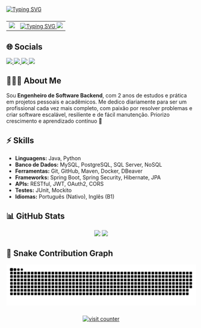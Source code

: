 <!-- <img width=100% src="https://user-images.githubusercontent.com/125428490/230164350-a03900f3-8ac3-4e09-9268-c069ad9b72c5.png"/> -->

[![Typing SVG](https://readme-typing-svg.herokuapp.com/?color=f70000&size=35&center=true&vCenter=true&width=1000&lines=Hello...+My+name+is+Jonata+Freitas!;I'm+Brazilian;Be+Welcome!+:%29)](https://git.io/typing-svg)

###
<div align="center">
  <table>
    <tr>
      <td>
        <img src="https://github.com/Anmol-Baranwal/Cool-GIFs-For-GitHub/assets/74038190/f606466f-4cc9-4cb1-8ad6-80a7eeea9e7e" width="400">
      </td>
      <td>
        <div align="center">
                              <a href="https://git.io/typing-svg">
  <img src="https://readme-typing-svg.herokuapp.com?font=Fira+Code&size=40&pause=100&color=F70000&center=true&vCenter=true&width=1000&lines=My+Techs" alt="Typing SVG" />
</a>
         <img src="https://skillicons.dev/icons?i=java,spring,py,js,html,css,mysql,postgres,mongodb,docker,git,github,maven" height="40" />
        </div>
      </td>
    </tr>
  </table>
</div>

<h2 align="left">🌐 Socials</h2>

<p align="left">
  <a href="https://discord.com/users/788895222024765441">
    <img src="https://img.shields.io/badge/Discord-%237289DA.svg?logo=discord&logoColor=white" />
  </a>
  <a href="https://www.linkedin.com/in/jonatadev">
    <img src="https://img.shields.io/badge/LinkedIn-%230077B5.svg?logo=linkedin&logoColor=white" />
  </a>
  <a href="mailto:jonatasaple@gmail.com">
    <img src="https://img.shields.io/badge/Email-D14836?logo=gmail&logoColor=white" />
  </a>
  <a href="https://github.com/devJonatas06">
    <img src="https://img.shields.io/badge/GitHub-181717?style=flat&logo=github&logoColor=white" />
  </a>
</p>

###

<h2 align="left">👨🏻‍💻 About Me</h2>

<p align="left">
Sou <b>Engenheiro de Software Backend</b>, com 2 anos de estudos e prática em projetos pessoais e acadêmicos.  
Me dedico diariamente para ser um profissional cada vez mais completo, com paixão por resolver problemas e criar software escalável, resiliente e de fácil manutenção.  
Priorizo crescimento e aprendizado contínuo 🚀  
</p>

###

<h2 align="left">⚡ Skills</h2>

- **Linguagens:** Java, Python  
- **Banco de Dados:** MySQL, PostgreSQL, SQL Server, NoSQL  
- **Ferramentas:** Git, GitHub, Maven, Docker, DBeaver  
- **Frameworks:** Spring Boot, Spring Security, Hibernate, JPA  
- **APIs:** RESTful, JWT, OAuth2, CORS  
- **Testes:** JUnit, Mockito  
- **Idiomas:** Português (Nativo), Inglês (B1)  

###

<h2 align="left">📊 GitHub Stats</h2>

<div align="center">
  <img src="https://github-readme-streak-stats.herokuapp.com/?user=devJonatas06&theme=nightowl&hide_border=true" height="180" />
  <img src="https://github-readme-stats.vercel.app/api/top-langs/?username=devJonatas06&theme=nightowl&hide_border=true&layout=compact" height="180" />
</div>

###

<h2 align="left">🐍 Snake Contribution Graph</h2>

<picture>
  <source media="(prefers-color-scheme: dark)" srcset="https://raw.githubusercontent.com/devJonatas06/devJonatas06/output/github-snake-dark.svg" />
  <source media="(prefers-color-scheme: light)" srcset="https://raw.githubusercontent.com/devJonatas06/devJonatas06/output/github-snake.svg" />
  <img alt="github-snake" src="https://raw.githubusercontent.com/devJonatas06/devJonatas06/output/github-snake.svg" />
</picture>

###

<p align="center">
  <a href="https://visitcount.itsvg.in">
    <img src="https://visitcount.itsvg.in/api?id=devJonatas06&icon=0&color=0" alt="visit counter" />
  </a>
</p>
